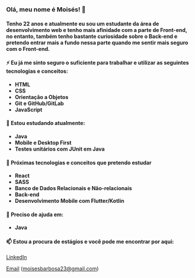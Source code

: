 ### Olá, meu nome é Moisés! 👋

#### Tenho 22 anos e atualmente eu sou um estudante da área de desenvolvimento web e tenho mais afinidade com a parte de Front-end, no entanto, também tenho bastante curiosidade sobre o Back-end e pretendo entrar mais a fundo nessa parte quando me sentir mais seguro com o Front-end.

#### ⚡ Eu já me sinto seguro o suficiente para trabalhar e utilizar as seguintes tecnologias e conceitos:

* **HTML**
* **CSS**
* **Orientação a Objetos**
* **Git e GitHub/GitLab**
* **JavaScript**

#### 🌱 Estou estudando atualmente: 

* **Java**
* **Mobile e Desktop First**
* **Testes unitários com JUnit em Java**

#### 🔭 Próximas tecnologias e conceitos que pretendo estudar

* **React**
* **SASS**
* **Banco de Dados Relacionais e Não-relacionais**
* **Back-end**
* **Desenvolvimento Mobile com Flutter/Kotlin**

#### 🤔 Preciso de ajuda em:

* **Java**

#### 📫 Estou a procura de estágios e você pode me encontrar por aqui:

[LinkedIn](https://www.linkedin.com/in/mbarbosasan/)

[Email](mailto:moisesbarbosa23@gmail.com) (moisesbarbosa23@gmail.com)
